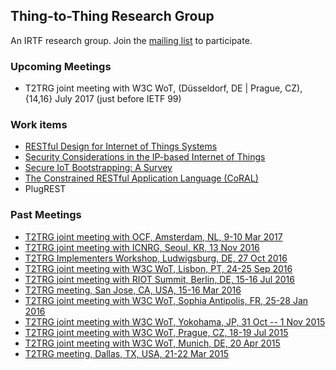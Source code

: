 ## Thing-to-Thing Research Group

An IRTF research group. Join the [mailing list](https://www.irtf.org/mailman/listinfo/t2trg) to participate.

### Upcoming Meetings

* T2TRG joint meeting with W3C WoT, (Düsseldorf, DE \| Prague, CZ), {14,16} July 2017 (just before IETF 99)

### Work items

* [RESTful Design for Internet of Things Systems](https://github.com/t2trg/t2trg-rest-iot)
* [Security Considerations in the IP-based Internet of Things](https://github.com/t2trg/iot-seccons)
* [Secure IoT Bootstrapping: A Survey](https://github.com/t2trg/sbootstrapping)
* [The Constrained RESTful Application Language (CoRAL)](https://datatracker.ietf.org/doc/draft-hartke-t2trg-coral/)
* PlugREST

### Past Meetings

* [T2TRG joint meeting with OCF, Amsterdam, NL, 9-10 Mar 2017](https://github.com/t2trg/2017-03-ocf)
* [T2TRG joint meeting with ICNRG, Seoul, KR, 13 Nov 2016](https://github.com/t2trg/2016-11-icnrg)
* [T2TRG Implementers Workshop, Ludwigsburg, DE, 27 Oct 2016](https://github.com/t2trg/2016-10-implementers)
* [T2TRG joint meeting with W3C WoT, Lisbon, PT, 24-25 Sep 2016](https://github.com/t2trg/2016-09-w3c-wot)
* [T2TRG joint meeting with RIOT Summit, Berlin, DE, 15-16 Jul 2016](https://github.com/t2trg/2016-RIOT-summit)
* [T2TRG meeting, San Jose, CA, USA, 15-16 Mar 2016](https://github.com/t2trg/2016-03-san-jose)
* [T2TRG joint meeting with W3C WoT, Sophia Antipolis, FR, 25-28 Jan 2016](https://github.com/t2trg/2016-01-w3c-wot)
* [T2TRG joint meeting with W3C WoT, Yokohama, JP, 31 Oct -- 1 Nov 2015](https://github.com/t2trg/2015-ietf94/blob/master/summary.md)
* [T2TRG joint meeting with W3C WoT, Prague, CZ, 18-19 Jul 2015](https://github.com/t2trg/2015-ietf93/blob/master/agenda.md)
* [T2TRG joint meeting with W3C WoT, Munich, DE, 20 Apr 2015](https://github.com/t2trg/2015-04-w3c-wot)
* [T2TRG meeting, Dallas, TX, USA, 21-22 Mar 2015](https://github.com/t2trg/2015-ietf92/blob/master/agenda.md)
